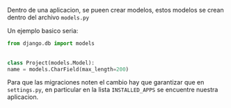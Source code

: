 
Dentro de una aplicacion, se pueen crear modelos, estos modelos se crean dentro del archivo ``models.py``

Un ejemplo basico seria:

```python
from django.db import models  
  
  
class Project(models.Model):  
name = models.CharField(max_length=200)
```

Para que las migraciones noten el cambio hay que garantizar que en `settings.py`, en particular en la lista `INSTALLED_APPS` se encuentre nuestra aplicacion. 